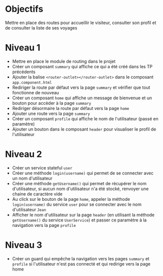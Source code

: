 # Objectifs

Mettre en place des routes pour accueillir le visiteur, consulter son profil et de consulter la liste de ses voyages

# Niveau 1

- Mettre en place le module de routing dans le projet
- Créer un composant `summary` qui affiche ce qui a été créé dans les TP précédents
- Ajouter la balise `<router-outlet></router-outlet>` dans le composant `app.component.html`
- Rediriger la route par défaut vers la page `summary` et vérifier que tout fonctionne de nouveau
- Créer un composant `home` qui affiche un message de bienvenue et un bouton pour accèder à la page `summary`
- Rediriger désormaire la route par défaut vers la page `home`
- Ajouter une route vers la page `summary`
- Créer un composant `profile` qui affiche le nom de l'utilisateur (passé en paramètre)
- Ajouter un bouton dans le composant `header` pour visualiser le profil de l'utilisateur

# Niveau 2

- Créer un service stateful `user`
- Créer une méthode `login(username)` qui permet de se connecter avec un nom d'utilisateur
- Créer une méthode `getUsername()` qui permet de récupérer le nom d'utilisateur, si aucun nom d'utilisateur n'a été stocké, renvoyer une chaine de caractère vide
- Au click sur le bouton de la page `home`, appeler la méthode `login(username)` du service `user` pour se connecter avec le nom d'utilisateur `Jean`
- Afficher le nom d'utilisateur sur la page `header` (en utilisant la méthode `getUsername()` du service `UserService`) et passer ce paramètre à la navigation vers la page `profile`

# Niveau 3

- Créer un guard qui empêche la navigation vers les pages `summary` et `profile` si l'utilisateur n'est pas connecté et qui redirige vers la page home